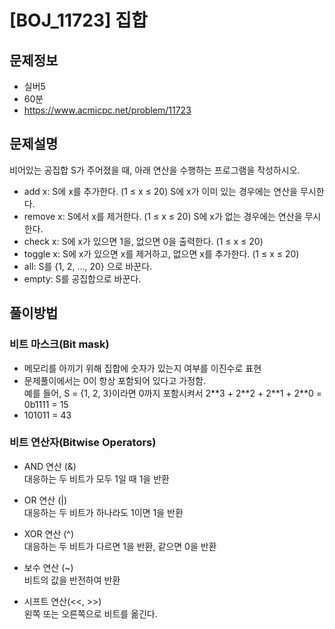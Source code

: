 # [BOJ_11723] 집합

## 문제정보
- 실버5
- 60분
- https://www.acmicpc.net/problem/11723

## 문제설명
비어있는 공집합 S가 주어졌을 때, 아래 연산을 수행하는 프로그램을 작성하시오.

* add x: S에 x를 추가한다. (1 ≤ x ≤ 20) S에 x가 이미 있는 경우에는 연산을 무시한다.
* remove x: S에서 x를 제거한다. (1 ≤ x ≤ 20) S에 x가 없는 경우에는 연산을 무시한다.
* check x: S에 x가 있으면 1을, 없으면 0을 출력한다. (1 ≤ x ≤ 20)
* toggle x: S에 x가 있으면 x를 제거하고, 없으면 x를 추가한다. (1 ≤ x ≤ 20)
* all: S를 {1, 2, ..., 20} 으로 바꾼다.
* empty: S를 공집합으로 바꾼다. 

## 풀이방법
### 비트 마스크(Bit mask)
* 메모리를 아끼기 위해 집합에 숫자가 있는지 여부를 이진수로 표현  
* 문제풀이에서는 0이 항상 포함되어 있다고 가정함.  
예를 들어, S = {1, 2, 3}이라면 0까지 포함시켜서 2\*\*3 + 2\*\*2 + 2\*\*1 + 2\*\*0 = 0b1111 = 15
* 101011 = 43

### 비트 연산자(Bitwise Operators)
* AND 연산 (&)  
대응하는 두 비트가 모두 1일 때 1을 반환


* OR 연산 (|)  
대응하는 두 비트가 하나라도 1이면 1을 반환


* XOR 연산 (^)  
대응하는 두 비트가 다르면 1을 반환, 같으면 0을 반환


* 보수 연산 (~)  
비트의 값을 반전하여 반환


* 시프트 연산(<<, >>)  
왼쪽 또는 오른쪽으로 비트를 옮긴다.
